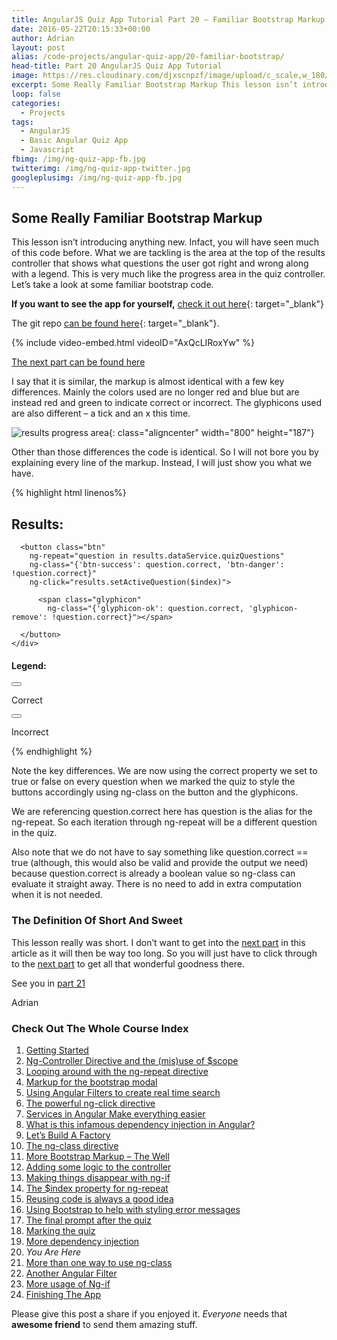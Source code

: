 ```yaml
---
title: AngularJS Quiz App Tutorial Part 20 – Familiar Bootstrap Markup
date: 2016-05-22T20:15:33+00:00
author: Adrian
layout: post
alias: /code-projects/angular-quiz-app/20-familiar-bootstrap/
head-title: Part 20 AngularJS Quiz App Tutorial
image: https://res.cloudinary.com/djxscnpzf/image/upload/c_scale,w_180/v1463932383/Angular-quiz-part-20_jtmhg5.jpg
excerpt: Some Really Familiar Bootstrap Markup This lesson isn’t introducing anything new. Infact, you will have seen much of this code before. What we are tackling is the area at the top of the results controller that shows what questions the user …
loop: false
categories:
  - Projects
tags:
  - AngularJS
  - Basic Angular Quiz App
  - Javascript
fbimg: /img/ng-quiz-app-fb.jpg
twitterimg: /img/ng-quiz-app-twitter.jpg
googleplusimg: /img/ng-quiz-app-fb.jpg
---
```

## Some Really Familiar Bootstrap Markup

This lesson isn’t introducing anything new. Infact, you will have seen much of this code before. What we are tackling is the area at the top of the results controller that shows what questions the user got right and wrong along with a legend. This is very much like the progress area in the quiz controller. Let’s take a look at some familiar bootstrap code.

**If you want to see the app for yourself,** [check it out here]({{site.baseurl}}/turtlefacts){: target="_blank"}<!--_-->

The git repo [can be found here](https://github.com/adiman9/HungryTurtleFactQuiz){: target="_blank"}<!--_-->.

{% include video-embed.html videoID="AxQcLIRoxYw" %}

[The next part can be found here]({{site.baseurl}}/projects/21-function-with-ng-class/)

I say that it is similar, the markup is almost identical with a few key differences. Mainly the colors used are no longer red and blue but are instead red and green to indicate correct or incorrect. The glyphicons used are also different &#8211; a tick and an x this time.

![results progress area](https://res.cloudinary.com/djxscnpzf/image/upload/c_scale,w_800/v1464631239/results_progress_area_wx6nqj.jpg){: class="aligncenter" width="800" height="187"}

Other than those differences the code is identical. So I will not bore you by explaining every line of the markup. Instead, I will just show you what we have.

{% highlight html linenos%}
<div class="row">
  <div class="col-xs-8">
    <h2>Results:</h2>
    <div class="btn-toolbar">

      <button class="btn"
        ng-repeat="question in results.dataService.quizQuestions"
        ng-class="{'btn-success': question.correct, 'btn-danger': !question.correct}"
        ng-click="results.setActiveQuestion($index)">

          <span class="glyphicon"
            ng-class="{'glyphicon-ok': question.correct, 'glyphicon-remove': !question.correct}"></span>
                 
      </button>
    </div>
  </div>
  <div class="col-xs-4">
    <div class="row">
      <h4>Legend:</h4>
      <div class="col-sm-4">
        <button class="btn btn-success">
          <span class="glyphicon glyphicon-ok"></span>
        </button>
        <p>Correct</p>
      </div>
      <div class="col-sm-4">
        <button class="btn btn-danger">
          <span class="glyphicon glyphicon-remove"></span>
        </button>
        <p>Incorrect</p>
      </div>
    </div>
  </div>
</div>
{% endhighlight %}

Note the key differences. We are now using the correct property we set to true or false on every question when we marked the quiz to style the buttons accordingly using ng-class on the button and the glyphicons.

We are referencing question.correct here has question is the alias for the ng-repeat. So each iteration through ng-repeat will be a different question in the quiz.

Also note that we do not have to say something like question.correct == true (although, this would also be valid and provide the output we need) because question.correct is already a boolean value so ng-class can evaluate it straight away. There is no need to add in extra computation when it is not needed.

### The Definition Of Short And Sweet

This lesson really was short. I don’t want to get into the [next part]({{site.baseurl}}/projects/21-function-with-ng-class/) in this article as it will then be way too long. So you will just have to click through to the <a href="{{site.baseurl}}/projects/21-function-with-ng-class/">next part</a> to get all that wonderful goodness there.

See you in [part 21]({{site.baseurl}}/projects/21-function-with-ng-class/)

Adrian

### Check Out The Whole Course Index

1. [Getting Started]({{site.baseurl}}/projects/1-build-angular-quiz-app-scratch/)
2. [Ng-Controller Directive and the (mis)use of $scope]({{site.baseurl}}/projects/2-ng-controller-scope/)
3. [Looping around with the ng-repeat directive]({{site.baseurl}}/projects/3-ng-repeat-directive/)
4. [Markup for the bootstrap modal]({{site.baseurl}}/projects/4-bootstrap-modal/)
5. [Using Angular Filters to create real time search]({{site.baseurl}}/projects/5-angular-filters/)
6. [The powerful ng-click directive]({{site.baseurl}}/projects/6-ng-click-directive/)
7. [Services in Angular Make everything easier]({{site.baseurl}}/projects/7-angular-services/)
8. [What is this infamous dependency injection in Angular?]({{site.baseurl}}/projects/8-dependency-injection/)
9. [Let&#8217;s Build A Factory]({{site.baseurl}}/projects/9-angular-factories/)
10. [The ng-class directive]({{site.baseurl}}/projects/10-ng-class/)
11. [More Bootstrap Markup &#8211; The Well]({{site.baseurl}}/projects/11-bootstrap-well/)
12. [Adding some logic to the controller]({{site.baseurl}}/projects/12-controller-logic/)
13. [Making things disappear with ng-if]({{site.baseurl}}/projects/13-ng-if/)
14. [The $index property for ng-repeat]({{site.baseurl}}/projects/14-index-for-ng-repeat/)
15. [Reusing code is always a good idea]({{site.baseurl}}/projects/15-reusing-code/)
16. [Using Bootstrap to help with styling error messages]({{site.baseurl}}/projects/16-bootstrap-alerts/)
17. [The final prompt after the quiz]({{site.baseurl}}/projects/17-final-prompt/)
18. [Marking the quiz]({{site.baseurl}}/projects/18-marking-the-quiz/)
19. [More dependency injection]({{site.baseurl}}/projects/19-angular-dependency-injection/)
20. *You Are Here*
21. [More than one way to use ng-class]({{site.baseurl}}/projects/21-function-with-ng-class/)
22. [Another Angular Filter]({{site.baseurl}}/projects/22-angular-number-filter/)
23. [More usage of Ng-if]({{site.baseurl}}/projects/23-angular-ng-if/)
24. [Finishing The App]({{site.baseurl}}/projects/24-finished-angular-project/)

Please give this post a share if you enjoyed it. _Everyone_ needs that **awesome friend** to send them amazing stuff.
